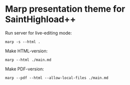 # Marp presentation theme for SaintHighload++


Run server for live-editing mode:
```
marp -s --html .
```

Make HTML-version:
```
marp --html ./main.md
```

Make PDF-version:
```
marp --pdf --html --allow-local-files ./main.md
```
